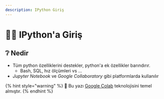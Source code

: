 ```yaml
---
description: IPython Giriş
---
```


# 🚴‍♂️ IPython'a Giriş

## ❔ Nedir

* Tüm python özelliklerini destekler, python'a ek özellikler barındırır.
  * Bash, SQL, hız ölçümleri vs ...
* _Jupyter Notebook_ ve _Google Collaboratory_ gibi platformlarda kullanılır

{% hint style="warning" %}
📢 Bu yazı [Google Colab](https://colab.research.google.com/) teknolojisini temel almıştır.
{% endhint %}
